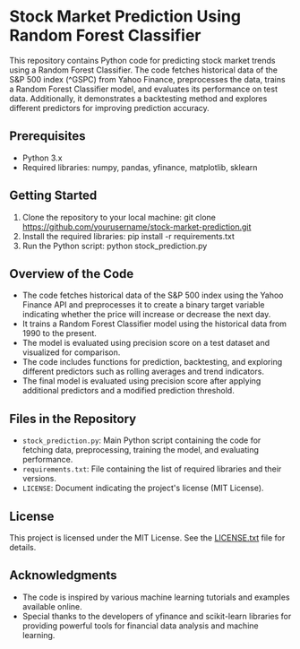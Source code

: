 # Stock Market Prediction Using Random Forest Classifier

This repository contains Python code for predicting stock market trends using a Random Forest Classifier. The code fetches historical data of the S&P 500 index (^GSPC) from Yahoo Finance, preprocesses the data, trains a Random Forest Classifier model, and evaluates its performance on test data. Additionally, it demonstrates a backtesting method and explores different predictors for improving prediction accuracy.

## Prerequisites
- Python 3.x
- Required libraries: numpy, pandas, yfinance, matplotlib, sklearn

## Getting Started
1. Clone the repository to your local machine:
git clone https://github.com/yourusername/stock-market-prediction.git
2. Install the required libraries:
pip install -r requirements.txt
3. Run the Python script:
python stock_prediction.py

## Overview of the Code
- The code fetches historical data of the S&P 500 index using the Yahoo Finance API and preprocesses it to create a binary target variable indicating whether the price will increase or decrease the next day.
- It trains a Random Forest Classifier model using the historical data from 1990 to the present.
- The model is evaluated using precision score on a test dataset and visualized for comparison.
- The code includes functions for prediction, backtesting, and exploring different predictors such as rolling averages and trend indicators.
- The final model is evaluated using precision score after applying additional predictors and a modified prediction threshold.

## Files in the Repository
- `stock_prediction.py`: Main Python script containing the code for fetching data, preprocessing, training the model, and evaluating performance.
- `requirements.txt`: File containing the list of required libraries and their versions.
- `LICENSE`: Document indicating the project's license (MIT License).

## License
This project is licensed under the MIT License. See the [LICENSE.txt](LICENSE.txt) file for details.

## Acknowledgments
- The code is inspired by various machine learning tutorials and examples available online.
- Special thanks to the developers of yfinance and scikit-learn libraries for providing powerful tools for financial data analysis and machine learning.
